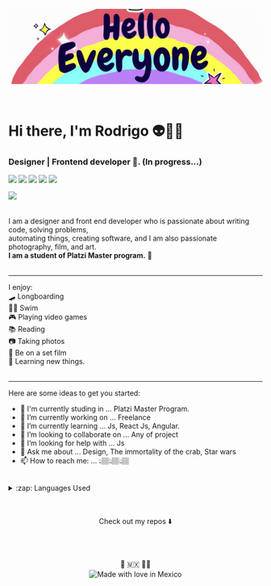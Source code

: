 <p>
  <img src="https://raw.githubusercontent.com/Vivekagent47/Vivekagent47/master/hello.svg">
</p>
<br/>

# Hi there, I'm Rodrigo 👽🖖🏽
### Designer | Frontend developer :robot:. (In progress...)





[<img src="https://img.shields.io/badge/twitter-%231DA1F2.svg?&style=for-the-badge&logo=twitter&logoColor=white">](https://twitter.com/RoiFuries)
[<img src="https://img.shields.io/badge/linkedin-%230077B5.svg?&style=for-the-badge&logo=linkedin&logoColor=white">](https://www.linkedin.com/in/roifuries/)
[<img src="https://img.shields.io/badge/instagram-%23E4405F.svg?&style=for-the-badge&logo=instagram&logoColor=white">](https://www.instagram.com/roifuries/)
[<img src="https://img.shields.io/badge/.MyWeb.-brightgreen.svg?&style=for-the-badge">](http://roifuries.com/)
[<img src="https://img.shields.io/badge/Portfolio-%23000000.svg?&style=for-the-badge">](http://roifuries.com/)


![](https://visitor-badge.glitch.me/badge?page_id=RoiFuries)
<br/>
<br/>


I am a designer and front end developer who is passionate about  writing code, solving problems, <br/>
automating things, creating software, and I am also passionate photography, film, and art.
<br/> **I am a student of Platzi Master program.** 🧠
<br/>
<br/>
________________________________________

I enjoy: <br/>
🛹 Longboarding <br/>
🏊🏼 Swim <br/>
🎮 Playing video games <br/>
📚 Reading <br/>
📷 Taking photos <br/>
🎥 Be on a set film <br/>
🧠 Learning new things. <br/>
<br/>

________________________________________
Here are some ideas to get you started:
<br/>

- :school: I'm currently studing in ... Platzi Master Program.
- 🔭 I’m currently working on ... Freelance
- 🌱 I’m currently learning ... Js, React Js, Angular.
- 👯 I’m looking to collaborate on ... Any of project
- 🤔 I’m looking for help with ... Js 
- 💬 Ask me about ... Design, The immortality of the crab, Star wars
- 📫 How to reach me: ... 👆🏽👆🏽👆🏽

<br/>

<details>
  <summary>:zap: Languages Used</summary>
  <img src="https://github-readme-stats.vercel.app/api/top-langs/?username=RoiFuries&layout=compact&bg_color=ffffff&text_color=333333">
</details>


<br/>
<br/>
<p align="center">
Check out my repos ⬇️  
</p>

<br/>
<br/>

 
 <p align="center">
   🌮 🇲🇽 🤘🏽 <br/>
 <img align="center" src="https://madewithlove.now.sh/mx?heart=true&colorA=%2315b300&colorB=%23ff0019&template=for-the-badge" alt="Made with love in Mexico">
</p>


<!--
[<img src="https://img.shields.io/badge/facebook-%231877F2.svg?&style=for-the-badge&logo=facebook&logoColor=white">](###)
-->

<!--
**RoiFuries/RoiFuries** is a ✨ _special_ ✨ repository because its `README.md` (this file) appears on your GitHub profile.

Here are some ideas to get you started:


-->
